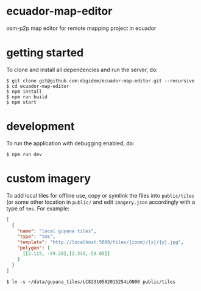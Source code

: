 # ecuador-map-editor

osm-p2p map editor for remote mapping project in ecuador

# getting started

To clone and install all dependencies and run the server, do:

```
$ git clone git@github.com:digidem/ecuador-map-editor.git --recursive
$ cd ecuador-map-editor
$ npm install
$ npm run build
$ npm start
```

# development

To run the application with debugging enabled, do:

```
$ npm run dev
```

# custom imagery

To add local tiles for offline use, copy or symlink the files into
`public/tiles` (or some other location in `public/` and edit `imagery.json`
accordingly with a type of `tms`. For example:

``` json
[
  {
    "name": "local guyana tiles",
    "type": "tms",
    "template": "http://localhost:5000/tiles/{zoom}/{x}/{y}.jpg",
    "polygon": [
      [[2.115, -59.28],[2.345,-59.05]]
    ]
  }
]
```

```
$ ln -s ~/data/guyana_tiles/LC82310582015254LGN00 public/tiles
```

